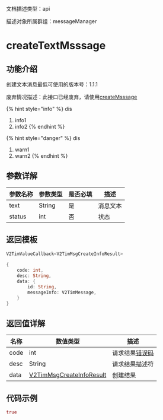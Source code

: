 文档描述类型：api

描述对象所属群组：messageManager

# createTextMsssage

## 功能介绍

创建文本消息最低可使用的版本号：1.1.1

废弃情况描述：此接口已经废弃，请使用[createMsssage]()

{% hint style="info" %}
dis
1. info1
2. info2
{% endhint %}


{% hint style="danger" %}
dis
1. warn1
2. warn2
{% endhint %}

## 参数详解

| 参数名称 | 参数类型 | 是否必填 | 描述 |
| -------- | -------- | -------- | ---- |
| text | String | 是 | 消息文本 |
| status | int | 否 | 状态 |

## 返回模板

```dart
V2TimValueCallback<V2TimMsgCreateInfoResult>
        
{
    code: int,
    desc: String,
    data: {
        id: String,
        messageInfo: V2TimMessage,
    }
}
```

## 返回值详解

| 名称 | 数值类型 | 描述 |
| ---- | -------- | ---- |
| code | int | 请求结果[错误码](https://xxxx) |
| desc | String | 请求结果描述符 |
| data | [V2TimMsgCreateInfoResult]() | 创建结果 |


## 代码示例

```dart
true
```